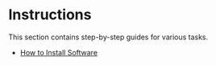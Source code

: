 # Instructions

This section contains step-by-step guides for various tasks.

*   [How to Install Software](how-to-install.md)
